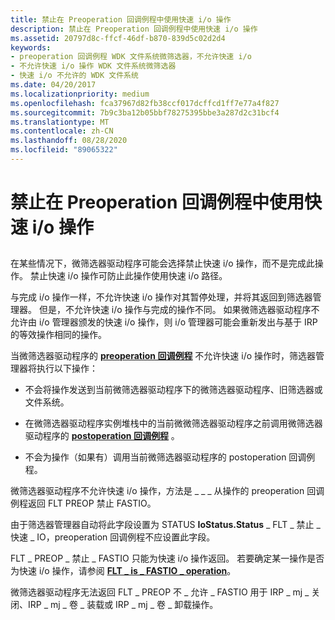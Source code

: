 ```yaml
---
title: 禁止在 Preoperation 回调例程中使用快速 i/o 操作
description: 禁止在 Preoperation 回调例程中使用快速 i/o 操作
ms.assetid: 20797d8c-ffcf-46df-b870-839d5c02d2d4
keywords:
- preoperation 回调例程 WDK 文件系统微筛选器，不允许快速 i/o
- 不允许快速 i/o 操作 WDK 文件系统微筛选器
- 快速 i/o 不允许的 WDK 文件系统
ms.date: 04/20/2017
ms.localizationpriority: medium
ms.openlocfilehash: fca37967d82fb38ccf017dcffcd1ff7e77a4f827
ms.sourcegitcommit: 7b9c3ba12b05bbf78275395bbe3a287d2c31bcf4
ms.translationtype: MT
ms.contentlocale: zh-CN
ms.lasthandoff: 08/28/2020
ms.locfileid: "89065322"
---
```

# <a name="disallow-a-fast-io-operation-in-a-preoperation-callback-routine"></a>禁止在 Preoperation 回调例程中使用快速 i/o 操作


## <span id="ddk_disallowing_a_fast_io_operation_in_a_preoperation_callback_routine"></span><span id="DDK_DISALLOWING_A_FAST_IO_OPERATION_IN_A_PREOPERATION_CALLBACK_ROUTINE"></span>


在某些情况下，微筛选器驱动程序可能会选择禁止快速 i/o 操作，而不是完成此操作。 禁止快速 i/o 操作可防止此操作使用快速 i/o 路径。

与完成 i/o 操作一样，不允许快速 i/o 操作对其暂停处理，并将其返回到筛选器管理器。 但是，不允许快速 i/o 操作与完成的操作不同。 如果微筛选器驱动程序不允许由 i/o 管理器颁发的快速 i/o 操作，则 i/o 管理器可能会重新发出与基于 IRP 的等效操作相同的操作。

当微筛选器驱动程序的 [**preoperation 回调例程**](/windows-hardware/drivers/ddi/fltkernel/nc-fltkernel-pflt_pre_operation_callback) 不允许快速 i/o 操作时，筛选器管理器将执行以下操作：

-   不会将操作发送到当前微筛选器驱动程序下的微筛选器驱动程序、旧筛选器或文件系统。

-   在微筛选器驱动程序实例堆栈中的当前微微筛选器驱动程序之前调用微筛选器驱动程序的 [**postoperation 回调例程**](/windows-hardware/drivers/ddi/fltkernel/nc-fltkernel-pflt_post_operation_callback) 。

-   不会为操作（如果有）调用当前微筛选器驱动程序的 postoperation 回调例程。

微筛选器驱动程序不允许快速 i/o 操作，方法是 \_ \_ \_ 从操作的 preoperation 回调例程返回 FLT PREOP 禁止 FASTIO。

由于筛选器管理器自动将此字段设置为 STATUS **IoStatus.Status** \_ FLT \_ 禁止 \_ 快速 \_ IO，preoperation 回调例程不应设置此字段。

FLT \_ PREOP \_ 禁止 \_ FASTIO 只能为快速 i/o 操作返回。 若要确定某一操作是否为快速 i/o 操作，请参阅 [**FLT \_ is \_ FASTIO \_ operation**](/windows-hardware/drivers/ddi/index)。

微筛选器驱动程序无法返回 FLT \_ PREOP 不 \_ 允许 \_ FASTIO 用于 IRP \_ mj \_ 关闭、IRP \_ mj \_ 卷 \_ 装载或 IRP \_ mj \_ 卷 \_ 卸载操作。

 

